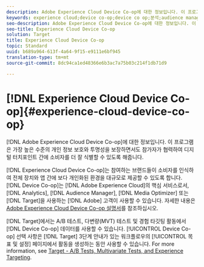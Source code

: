 ```yaml
---
description: Adobe Experience Cloud Device Co-op에 대한 정보입니다. 이 프로그램은 가장 높은 수준의 개인 정보 보호와 투명성을 보장하면서도 참가자가 협력하여 디지털 터치포인트 간에 소비자를 더 잘 식별할 수 있도록 해줍니다.
keywords: experience cloud;device co-op;device co op;분석;audience manager;aam;media optimizer;device graph
seo-description: Adobe Experience Cloud Device Co-op에 대한 정보입니다. 이 프로그램은 가장 높은 수준의 개인 정보 보호와 투명성을 보장하면서도 참가자가 협력하여 디지털 터치포인트 간에 소비자를 더 잘 식별할 수 있도록 해줍니다.
seo-title: Experience Cloud Device Co-op
solution: Target
title: Experience Cloud Device Co-op
topic: Standard
uuid: b689a964-613f-4a64-9f15-e9111e6bf945
translation-type: tm+mt
source-git-commit: 8dc94ca1ed48366e6b3ac7a75b03c214f1db71d9

---
```



# [!DNL Experience Cloud Device Co-op]{#experience-cloud-device-co-op}

[!DNL Adobe Experience Cloud Device Co-op]에 대한 정보입니다. 이 프로그램은 가장 높은 수준의 개인 정보 보호와 투명성을 보장하면서도 참가자가 협력하여 디지털 터치포인트 간에 소비자를 더 잘 식별할 수 있도록 해줍니다.

[!DNL Experience Cloud Device Co-op]는 참여하는 브랜드들이 소비자를 인식하여 전체 장치와 앱 간에 보다 개인화된 환경을 대규모로 제공할 수 있도록 합니다. [!DNL Device Co-op]는 [!DNL Adobe Experience Cloud]의 핵심 서비스로서, [!DNL Analytics], [!DNL Audience Manager], [!DNL Media Optimizer] 또는 [!DNL Target]을 사용하는 [!DNL Adobe] 고객이 사용할 수 있습니다. 자세한 내용은 [Adobe Experience Cloud Device Co-op 설명서](https://docs.adobe.com/content/help/en/device-co-op/using/home.html)를 참조하십시오.

[!DNL Target]에서는 A/B 테스트, 다변량(MVT) 테스트 및 경험 타깃팅 활동에서 [!DNL Device Co-op] 데이터를 사용할 수 있습니다. [!UICONTROL Device Co-op] 선택 사항은 [!DNL Target] 3단계 안내가 있는 워크플로우의 [!UICONTROL 목표 및 설정] 페이지에서 활동을 생성하는 동안 사용할 수 있습니다. For more information, see [Target - A/B Tests, Multivariate Tests, and Experience Targeting](https://docs.adobe.com/content/help/en/device-co-op/using/data/target.html).
